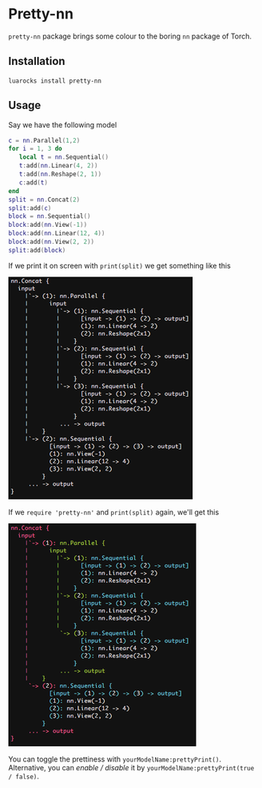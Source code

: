 # Pretty-nn

`pretty-nn` package brings some colour to the boring `nn` package of Torch.

## Installation

```
luarocks install pretty-nn
```

## Usage

Say we have the following model

```lua
c = nn.Parallel(1,2)
for i = 1, 3 do
   local t = nn.Sequential()
   t:add(nn.Linear(4, 2))
   t:add(nn.Reshape(2, 1))
   c:add(t)
end
split = nn.Concat(2)
split:add(c)
block = nn.Sequential()
block:add(nn.View(-1))
block:add(nn.Linear(12, 4))
block:add(nn.View(2, 2))
split:add(block)
```

If we print it on screen with `print(split)` we get something like this

![Boring](img/boring.png)

If we `require 'pretty-nn'` and `print(split)` again, we'll get this

![Cool](img/cool1.png)

You can toggle the prettiness with `yourModelName:prettyPrint()`.
Alternative, you can *enable / disable* it by `yourModelName:prettyPrint(true / false)`.
